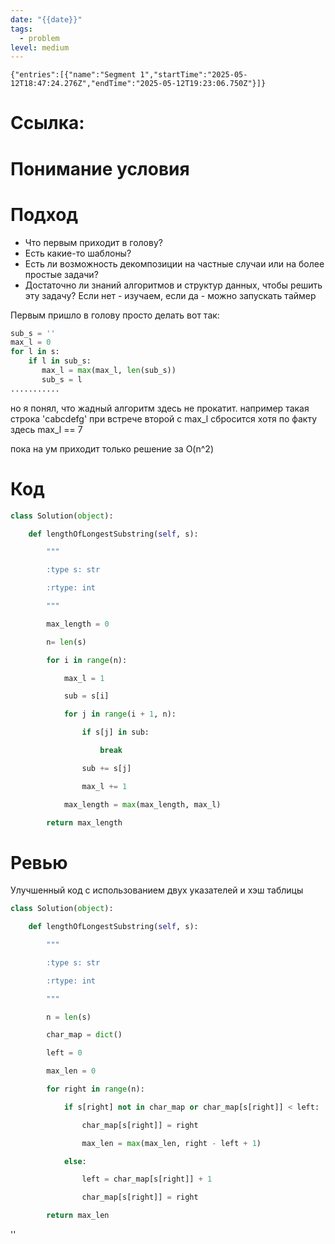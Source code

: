 ```yaml
---
date: "{{date}}"
tags:
  - problem
level: medium
---
```


```simple-time-tracker
{"entries":[{"name":"Segment 1","startTime":"2025-05-12T18:47:24.276Z","endTime":"2025-05-12T19:23:06.750Z"}]}
```
# Ссылка: 


# Понимание условия

# Подход
- Что первым приходит в голову?
- Есть какие-то шаблоны?
- Есть ли возможность декомпозиции на частные случаи или на более простые задачи?
- Достаточно ли знаний алгоритмов и структур данных, чтобы решить эту задачу? Если нет - изучаем, если да - можно запускать таймер

Первым пришло в голову просто делать вот так: 
```python
sub_s = ''
max_l = 0
for l in s:
    if l in sub_s:
       max_l = max(max_l, len(sub_s))
       sub_s = l
...........
```
но я понял, что жадный алгоритм здесь не прокатит.
например такая строка 'cabcdefg' при встрече второй c max_l сбросится хотя по факту здесь max_l == 7

пока на ум приходит только решение за O(n^2)

# Код
```python
class Solution(object):

    def lengthOfLongestSubstring(self, s):

        """

        :type s: str

        :rtype: int

        """

        max_length = 0

        n= len(s)

        for i in range(n):                              

            max_l = 1            

            sub = s[i]                        

            for j in range(i + 1, n):

                if s[j] in sub:                    

                    break

                sub += s[j]                

                max_l += 1

            max_length = max(max_length, max_l)

        return max_length	
```
# Ревью
Улучшенный код с использованием двух указателей и хэш таблицы
```python
class Solution(object):

    def lengthOfLongestSubstring(self, s):

        """

        :type s: str

        :rtype: int

        """

        n = len(s)

        char_map = dict()

        left = 0

        max_len = 0

        for right in range(n):

            if s[right] not in char_map or char_map[s[right]] < left:

                char_map[s[right]] = right

                max_len = max(max_len, right - left + 1)

            else:

                left = char_map[s[right]] + 1

                char_map[s[right]] = right            

        return max_len
```

''